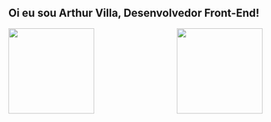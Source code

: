 ## Oi eu sou Arthur Villa, Desenvolvedor Front-End!
<img align="left" height="170px" src="https://github-readme-stats.vercel.app/api?username=ArthurLVVilla&count_private=true&show_icons=true&theme=dracula" />
<img align="right" height="170px" src="https://github-readme-stats.vercel.app/api/top-langs/?username=ArthurLVVilla&layout=compact&theme=dracula&langs_count=8" />
